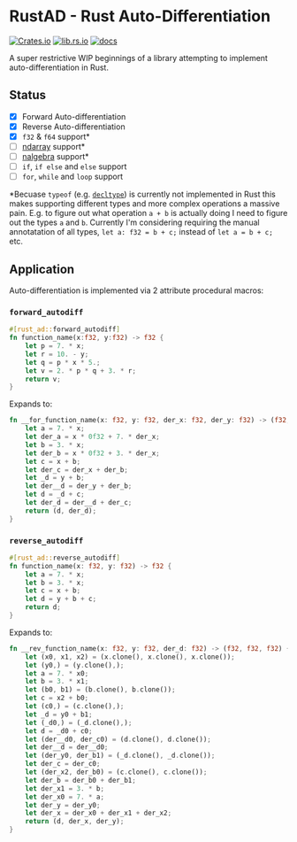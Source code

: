 # RustAD - Rust Auto-Differentiation

[![Crates.io](https://img.shields.io/crates/v/rust-ad)](https://crates.io/crates/rust-ad)
[![lib.rs.io](https://img.shields.io/crates/v/rust-ad?color=blue&label=lib.rs)](https://lib.rs/crates/rust-ad)
[![docs](https://img.shields.io/crates/v/rust-ad?color=yellow&label=docs)](https://docs.rs/rust-ad)

A super restrictive WIP beginnings of a library attempting to implement auto-differentiation in Rust.

## Status

- [x] Forward Auto-differentiation
- [x] Reverse Auto-differentiation
- [x] `f32` & `f64` support*
- [ ] [ndarray](https://github.com/rust-ndarray/ndarray) support*
- [ ] [nalgebra](https://docs.rs/nalgebra/latest/nalgebra/) support*
- [ ] `if`, `if else` and `else` support
- [ ] `for`, `while` and `loop` support

*Becuase `typeof` (e.g. [`decltype`](https://en.cppreference.com/w/cpp/language/decltype)) is currently not implemented in Rust this makes supporting different types and more complex operations a massive pain. E.g. to figure out what operation `a + b` is actually doing I need to figure out the types `a` and `b`. Currently I'm considering requiring the manual annotatation of all types, `let a: f32 = b + c;` instead of `let a = b + c;` etc.

## Application

Auto-differentiation is implemented via 2 attribute procedural macros:

### `forward_autodiff`

```rust
#[rust_ad::forward_autodiff]
fn function_name(x:f32, y:f32) -> f32 {
    let p = 7. * x;
    let r = 10. - y;
    let q = p * x * 5.;
    let v = 2. * p * q + 3. * r;
    return v;
}
```
Expands to:
```rust
fn __for_function_name(x: f32, y: f32, der_x: f32, der_y: f32) -> (f32, f32) {
    let a = 7. * x;
    let der_a = x * 0f32 + 7. * der_x;
    let b = 3. * x;
    let der_b = x * 0f32 + 3. * der_x;
    let c = x + b;
    let der_c = der_x + der_b;
    let _d = y + b;
    let der__d = der_y + der_b;
    let d = _d + c;
    let der_d = der__d + der_c;
    return (d, der_d);
}
```

### `reverse_autodiff`

```rust
#[rust_ad::reverse_autodiff]
fn function_name(x: f32, y: f32) -> f32 {
    let a = 7. * x;
    let b = 3. * x;
    let c = x + b;
    let d = y + b + c;
    return d;
}
```
Expands to:
```rust
fn __rev_function_name(x: f32, y: f32, der_d: f32) -> (f32, f32, f32) {
    let (x0, x1, x2) = (x.clone(), x.clone(), x.clone());
    let (y0,) = (y.clone(),);
    let a = 7. * x0;
    let b = 3. * x1;
    let (b0, b1) = (b.clone(), b.clone());
    let c = x2 + b0;
    let (c0,) = (c.clone(),);
    let _d = y0 + b1;
    let (_d0,) = (_d.clone(),);
    let d = _d0 + c0;
    let (der__d0, der_c0) = (d.clone(), d.clone());
    let der__d = der__d0;
    let (der_y0, der_b1) = (_d.clone(), _d.clone());
    let der_c = der_c0;
    let (der_x2, der_b0) = (c.clone(), c.clone());
    let der_b = der_b0 + der_b1;
    let der_x1 = 3. * b;
    let der_x0 = 7. * a;
    let der_y = der_y0;
    let der_x = der_x0 + der_x1 + der_x2;
    return (d, der_x, der_y);
}
```
